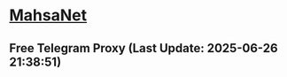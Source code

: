 
# [MahsaNet](https://t.me/mahsa_net)
## Free Telegram Proxy (Last Update: 2025-06-26 21:38:51)

    